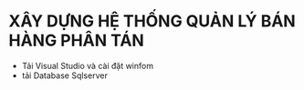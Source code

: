 # XÂY DỰNG HỆ THỐNG QUẢN LÝ BÁN HÀNG PHÂN TÁN 
+ Tải Visual Studio và cài đặt winfom
+ tải Database Sqlserver
